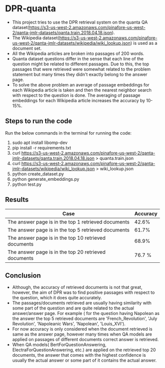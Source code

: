 # DPR-quanta
- This project tries to use the DPR retrieval system on the quanta QA dataset(https://s3-us-west-2.amazonaws.com/pinafore-us-west-2/qanta-jmlr-datasets/qanta.train.2018.04.18.json). 
- The Wikipedia dataset(https://s3-us-west-2.amazonaws.com/pinafore-us-west-2/qanta-jmlr-datasets/wikipedia/wiki_lookup.json) is used as a document set.
- All the Wikipedia articles are broken into passages of 200 words.
- Quanta dataset questions differ in the sense that each line of the question might be related to different passages. Due to this, the top passages that were retrieved were somewhat related to the problem statement but many times they didn't exactly belong to the answer page. 
- To solve the above problem an average of passage embeddings for each Wikipedia article is taken and then the nearest neighbor search with respect to the question is done. The averaging of passage embeddings for each Wikipedia article increases the accuracy by 10-15%.

## Steps to run the code

Run the below commands in the terminal for running the code:
1. sudo apt install libomp-dev
2. pip install -r requirements.txt
3. curl https://s3-us-west-2.amazonaws.com/pinafore-us-west-2/qanta-jmlr-datasets/qanta.train.2018.04.18.json > quanta.train.json
4. curl https://s3-us-west-2.amazonaws.com/pinafore-us-west-2/qanta-jmlr-datasets/wikipedia/wiki_lookup.json > wiki_lookup.json
5. python create_dataset.py
6. python generate_embeddings.py
7. python test.py

## Results

| Case | Accuracy |
| ------------------ | -------------------- |
| The answer page is in the top 1 retrieved documents | 42.6% |
| The answer page is in the top 5 retrieved documents | 61.7% |
| The answer page is in the top 10 retrieved documents | 68.9% |
| The answer page is in the top 20 retrieved documents | 76.7 %|

## Conclusion
- Although, the accuracy of retrieved documents is not that great, however, the aim of DPR was to find positive passages with respect to the question, which it does quite accurately.
- The passages/documents retrieved are usually having similarity with some part of the question and are quite related to the actual answer/answer page.  For example ( for the question having Napolean as the answer the top 5 retrieved documents are 'French_Revolution', 'July Revolution', 'Napoleanic Wars', 'Napolean', 'Louis_XVI').
- For now accuracy is only considered when the document retrieved is same as the answer page, however many times when QA models are applied on passages of different documents correct answer is retrieved.
- When QA models( BertForQuestionAnswering, ElectraForQuestionAnswering, etc.) are applied on the retrieved top 20 documents, the answer that comes with the highest confidence is usually the actual answer or some part of it contains the actual answer.




